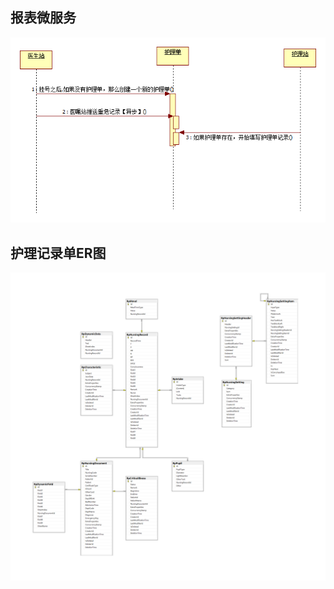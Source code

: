 ## 报表微服务



 ![护理单录入流程](./doc/images/write.png) 

## 护理记录单ER图



![护理单录入流程](./doc/images/nursingER.png)
